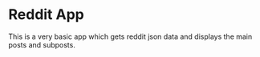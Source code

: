 # Reddit App

This is a very basic app which gets reddit json data and displays the main posts and subposts.

